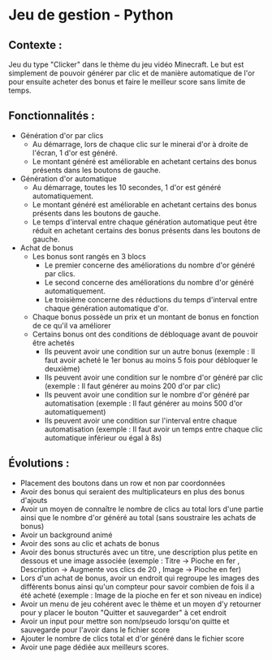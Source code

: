 # Jeu de gestion - Python 

## Contexte :
Jeu du type "Clicker" dans le thème du jeu vidéo Minecraft. Le but est simplement de pouvoir générer par clic et de manière automatique de l'or pour ensuite acheter des bonus et faire le meilleur score sans limite de temps.

## Fonctionnalités :
- Génération d'or par clics
  - Au démarrage, lors de chaque clic sur le minerai d'or à droite de l'écran, 1 d'or est généré.
  - Le montant généré est améliorable en achetant certains des bonus présents dans les boutons de gauche.
- Génération d'or automatique
  - Au démarrage, toutes les 10 secondes, 1 d'or est généré automatiquement.
  - Le montant généré est améliorable en achetant certains des bonus présents dans les boutons de gauche.
  - Le temps d'interval entre chaque génération automatique peut être réduit en achetant certains des bonus présents dans les boutons de gauche.
- Achat de bonus
  - Les bonus sont rangés en 3 blocs
    - Le premier concerne des améliorations du nombre d'or généré par clics.
    - Le second concerne des améliorations du nombre d'or généré automatiquement.
    - Le troisième concerne des réductions du temps d'interval entre chaque génération automatique d'or.
  - Chaque bonus possède un prix et un montant de bonus en fonction de ce qu'il va améliorer
  - Certains bonus ont des conditions de débloquage avant de pouvoir être achetés
    - Ils peuvent avoir une condition sur un autre bonus (exemple : Il faut avoir acheté le 1er bonus au moins 5 fois pour débloquer le deuxième)
    - Ils peuvent avoir une condition sur le nombre d'or généré par clic (exemple : Il faut générer au moins 200 d'or par clic)
    - Ils peuvent avoir une condition sur le nombre d'or généré par automatisation (exemple : Il faut générer au moins 500 d'or automatiquement)
    - Ils peuvent avoir une condition sur l'interval entre chaque automatisation (exemple : Il faut avoir un temps entre chaque clic automatique inférieur ou égal à 8s)

## Évolutions :
- Placement des boutons dans un row et non par coordonnées  
- Avoir des bonus qui seraient des multiplicateurs en plus des bonus d'ajouts
- Avoir un moyen de connaître le nombre de clics au total lors d'une partie ainsi que le nombre d'or généré au total (sans soustraire les achats de bonus)
- Avoir un background animé
- Avoir des sons au clic et achats de bonus
- Avoir des bonus structurés avec un titre, une description plus petite en dessous et une image associée (exemple : Titre -> Pioche en fer , Description -> Augmente vos clics de 20 , Image -> Pioche en fer)
- Lors d'un achat de bonus, avoir un endroit qui regroupe les images des différents bonus ainsi qu'un compteur pour savoir combien de fois il a été acheté (exemple : Image de la pioche en fer et son niveau en indice)
- Avoir un menu de jeu cohérent avec le thème et un moyen d'y retourner pour y placer le bouton "Quitter et sauvegarder" à cet endroit
- Avoir un input pour mettre son nom/pseudo lorsqu'on quitte et sauvegarde pour l'avoir dans le fichier score
- Ajouter le nombre de clics total et d'or généré dans le fichier score
- Avoir une page dédiée aux meilleurs scores.